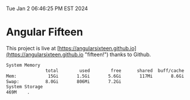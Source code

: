 Tue Jan  2 06:46:25 PM EST 2024

# Angular Fifteen


This project is live at [https://angularsixteen.github.io](https://angularsixteen.github.io "fifteen!") thanks to Github.

```bash
System Memory
               total        used        free      shared  buff/cache   available
Mem:            15Gi       1.5Gi       5.6Gi       117Mi       8.6Gi        13Gi
Swap:          8.0Gi       806Mi       7.2Gi
System Storage
469M	.
```
